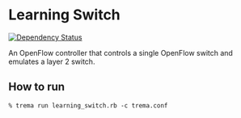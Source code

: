 Learning Switch
===============

[![Dependency Status](http://img.shields.io/gemnasium/trema/learning_switch.svg?style=flat)][gemnasium]

An OpenFlow controller that controls a single OpenFlow switch and
emulates a layer 2 switch.

[gemnasium]: https://gemnasium.com/trema/learning_switch

How to run
----------

```
% trema run learning_switch.rb -c trema.conf
```
